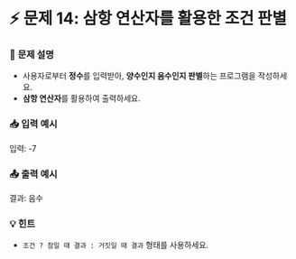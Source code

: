 # ⚡ **문제 14: 삼항 연산자를 활용한 조건 판별**

### 📝 **문제 설명**
- 사용자로부터 **정수**를 입력받아, **양수인지 음수인지 판별**하는 프로그램을 작성하세요.
- **삼항 연산자**를 활용하여 출력하세요.

### 📥 **입력 예시**
입력: -7

### 📤 **출력 예시**
결과: 음수


### 💡 **힌트**
- `조건 ? 참일 때 결과 : 거짓일 때 결과` 형태를 사용하세요.
